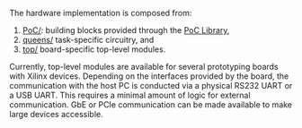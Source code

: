 The hardware implementation is composed from:
1. [PoC/](PoC/): building blocks provided through the [PoC Library](https://github.com/VLSI-EDA/PoC),
2. [queens/](queens/) task-specific circuitry, and
3. [top/](top/) board-specific top-level modules.

Currently, top-level modules are available for several prototyping boards
with Xilinx devices. Depending on the interfaces provided by the board,
the communication with the host PC is conducted via a physical RS232 UART
or a USB UART. This requires a minimal amount of logic for external
communication. GbE or PCIe communication can be made available to make
large devices accessible.
